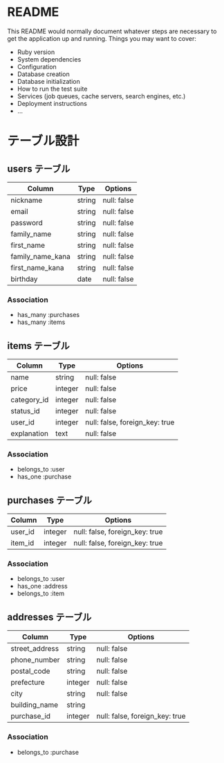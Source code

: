 # README


This README would normally document whatever steps are necessary to get the
application up and running.
Things you may want to cover:
* Ruby version
* System dependencies
* Configuration
* Database creation
* Database initialization
* How to run the test suite
* Services (job queues, cache servers, search engines, etc.)
* Deployment instructions
* ...
# テーブル設計
## users テーブル
| Column           | Type   | Options     |
| ---------------- | ------ | ----------- |
| nickname         | string | null: false |
| email            | string | null: false |
| password         | string | null: false |
| family_name      | string | null: false |
| first_name       | string | null: false |
| family_name_kana | string | null: false |
| first_name_kana  | string | null: false |
| birthday         | date   | null: false |
### Association
- has_many :purchases
- has_many :items
## items テーブル
| Column        | Type     | Options     |
| ------------- | -------- | ----------- |
| name          | string   | null: false |
| price         | integer  | null: false |
| category_id   | integer  | null: false |
| status_id     | integer  | null: false |
| user_id       | integer  | null: false, foreign_key: true |
| explanation   | text     | null: false |
### Association
- belongs_to :user
- has_one    :purchase
##  purchases テーブル
| Column        | Type     | Options     |
| ------------- | -------- | ----------- |
| user_id       | integer  | null: false, foreign_key: true |
| item_id       | integer  | null: false, foreign_key: true |
### Association
- belongs_to :user
- has_one    :address
- belongs_to :item
##  addresses テーブル
| Column          | Type    | Options     |
| --------------- | ------- | ----------- |
| street_address  | string  | null: false |
| phone_number    | string  | null: false |
| postal_code     | string  | null: false |
| prefecture      | integer | null: false |
| city            | string  | null: false |
| building_name   | string  |  |
| purchase_id     | integer | null: false, foreign_key: true |
### Association
- belongs_to :purchase

